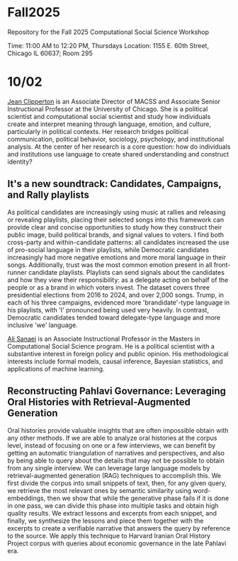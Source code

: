 # Fall2025

Repository for the Fall 2025 Computational Social Science Workshop

Time: 11:00 AM to 12:20 PM, Thursdays Location: 1155 E. 60th Street, Chicago IL 60637; Room 295

# 10/02

[Jean Clipperton](https://macss.uchicago.edu/directory/jean-clipperton) is an Associate Director of MACSS and Associate Senior Instructional Professor at the University of Chicago. She is a political scientist and computational social scientist and study how individuals create and interpret meaning through language, emotion, and culture, particularly in political contexts. Her research bridges political communication, political behavior, sociology, psychology, and institutional analysis. At the center of her research is a core question: how do individuals and institutions use language to create shared understanding and construct identity?

## It's a new soundtrack: Candidates, Campaigns, and Rally playlists
As political candidates are increasingly using music at rallies and releasing or revealing playlists, placing their selected songs into this framework can provide clear and concise opportunities to study how they construct their public image, build political brands, and signal values to voters. I find both cross-party and within-candidate patterns: all candidates increased the use of pro-social language in their playlists, while Democratic candidates increasingly had more negative emotions and more moral language in their songs. Additionally, trust was the most common emotion present in all front-runner candidate playlists. Playlists can send signals about the candidates and how they view their responsibility: as a delegate acting on behalf of the people or as a brand in which voters invest. The dataset covers three presidential elections from 2016 to 2024, and over 2,000 songs. Trump, in each of his three campaigns, evidenced more 'brandidate'-type language in his playlists, with 'I' pronounced being used very heavily. In contrast, Democratic candidates tended toward delegate-type language and more inclusive 'we' language.

[Ali Sanaei](https://macss.uchicago.edu/directory/Ali-Sanaei) is an Associate Instructional Professor in the Masters in Computational Social Science program. He is a political scientist with a substantive interest in foreign policy and public opinion. His methodological interests include formal models, causal inference, Bayesian statistics, and applications of machine learning.

## Reconstructing Pahlavi Governance: Leveraging Oral Histories with Retrieval-Augmented Generation
Oral histories provide valuable insights that are often impossible obtain with any other methods. If we are able to analyze oral histories at the corpus level, instead of focusing on one or a few interviews, we can benefit by getting an automatic triangulation of narratives and perspectives, and also by being able to query about the details that may not be possible to obtain from any single interview. We can leverage large language models by retrieval-augmented generation (RAG) techniques to accomplish this. We first divide the corpus into small snippets of text, then, for any given query, we retrieve the most relevant ones by semantic similarity using word-embeddings, then we show that while the generative phase fails if it is done in one pass, we can divide this phase into multiple tasks and obtain high quality results. We extract lessons and excerpts from each snippet, and finally, we synthesize the lessons and piece them together with the excerpts to create a verifiable narrative that answers the query by reference to the source. We apply this technique to Harvard Iranian Oral History Project corpus with queries about economic governance in the late Pahlavi era.

